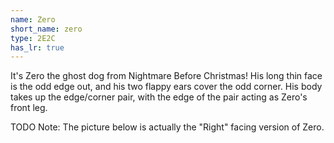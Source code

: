 ```yaml
---
name: Zero
short_name: zero
type: 2E2C
has_lr: true
---
```


It's Zero the ghost dog from Nightmare Before Christmas!  His long thin face is the odd edge out, and his two flappy ears cover the odd corner.  His body takes up the edge/corner pair, with the edge of the pair acting as Zero's front leg.

TODO Note: The picture below is actually the "Right" facing version of Zero.

